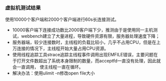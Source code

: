 ### 虚拟机测试结果
使用10000个客户端和2000个客户端进行60s长连接测试。
* 10000客户端下连接成功数比2000客户端下少，推测由于是使用同一主机测试，webbench建立了大量进程，导致硬件资源有限，服务器处理速度下降；
* 服务器端，较少连接数时，主线程的负载比较小，几乎不占用CPU，但是在上万连接的情况下，主线程开始大量占用CPU资源。
* 使用线程追踪工具strace追踪主线程事件调用出现EMFILE错误，主要问题在于打开文件数超出了系统本身限制的数量，而acceptfd一直没有处理，因此就会一直调用，
  使主线程一直在循环。
* 解决办法：使用ulimit -n修改open file大小

